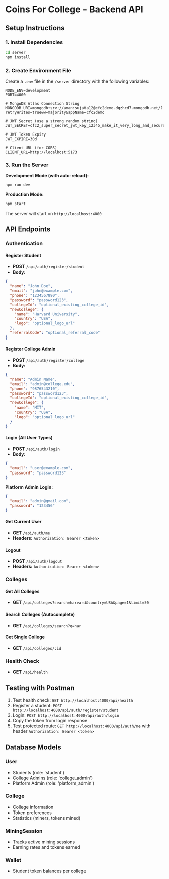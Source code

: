 # Coins For College - Backend API

## Setup Instructions

### 1. Install Dependencies
```bash
cd server
npm install
```

### 2. Create Environment File
Create a `.env` file in the `/server` directory with the following variables:

```env
NODE_ENV=development
PORT=4000

# MongoDB Atlas Connection String
MONGODB_URI=mongodb+srv://aman:sujata12@cfc2demo.dqzhcd7.mongodb.net/?retryWrites=true&w=majority&appName=cfc2demo

# JWT Secret (use a strong random string)
JWT_SECRET=cfc2_super_secret_jwt_key_12345_make_it_very_long_and_secure

# JWT Token Expiry
JWT_EXPIRE=30d

# Client URL (for CORS)
CLIENT_URL=http://localhost:5173
```

### 3. Run the Server

**Development Mode (with auto-reload):**
```bash
npm run dev
```

**Production Mode:**
```bash
npm start
```

The server will start on `http://localhost:4000`

## API Endpoints

### Authentication

#### Register Student
- **POST** `/api/auth/register/student`
- **Body:**
```json
{
  "name": "John Doe",
  "email": "john@example.com",
  "phone": "1234567890",
  "password": "password123",
  "collegeId": "optional_existing_college_id",
  "newCollege": {
    "name": "Harvard University",
    "country": "USA",
    "logo": "optional_logo_url"
  },
  "referralCode": "optional_referral_code"
}
```

#### Register College Admin
- **POST** `/api/auth/register/college`
- **Body:**
```json
{
  "name": "Admin Name",
  "email": "admin@college.edu",
  "phone": "9876543210",
  "password": "password123",
  "collegeId": "optional_existing_college_id",
  "newCollege": {
    "name": "MIT",
    "country": "USA",
    "logo": "optional_logo_url"
  }
}
```

#### Login (All User Types)
- **POST** `/api/auth/login`
- **Body:**
```json
{
  "email": "user@example.com",
  "password": "password123"
}
```

**Platform Admin Login:**
```json
{
  "email": "admin@gmail.com",
  "password": "123456"
}
```

#### Get Current User
- **GET** `/api/auth/me`
- **Headers:** `Authorization: Bearer <token>`

#### Logout
- **POST** `/api/auth/logout`
- **Headers:** `Authorization: Bearer <token>`

### Colleges

#### Get All Colleges
- **GET** `/api/colleges?search=harvard&country=USA&page=1&limit=50`

#### Search Colleges (Autocomplete)
- **GET** `/api/colleges/search?q=har`

#### Get Single College
- **GET** `/api/colleges/:id`

### Health Check
- **GET** `/api/health`

## Testing with Postman

1. Test health check: `GET http://localhost:4000/api/health`
2. Register a student: `POST http://localhost:4000/api/auth/register/student`
3. Login: `POST http://localhost:4000/api/auth/login`
4. Copy the token from login response
5. Test protected route: `GET http://localhost:4000/api/auth/me` with header `Authorization: Bearer <token>`

## Database Models

### User
- Students (role: 'student')
- College Admins (role: 'college_admin')
- Platform Admin (role: 'platform_admin')

### College
- College information
- Token preferences
- Statistics (miners, tokens mined)

### MiningSession
- Tracks active mining sessions
- Earning rates and tokens earned

### Wallet
- Student token balances per college

